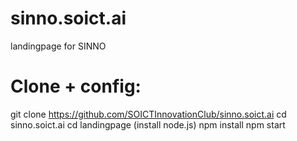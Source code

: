 # sinno.soict.ai
landingpage for SINNO

# Clone + config:
git clone https://github.com/SOICTInnovationClub/sinno.soict.ai
cd sinno.soict.ai
cd landingpage
(install node.js)
npm install
npm start
